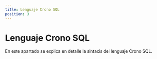 ```yaml
---
title: Lenguaje Crono SQL
position: 3
---
```


# Lenguaje Crono SQL

En este apartado se explica en detalle la sintaxis del lenguaje Crono SQL.

<section-index />